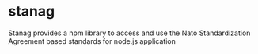 # stanag
Stanag provides a npm library  to access and use the Nato Standardization Agreement based standards for node.js application
